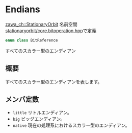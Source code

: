 # Endians

[zawa_ch::StationaryOrbit](../../namespaces/zawa_ch/stationaryorbit.md) 名前空間  
[stationaryorbit/core.bitoperation.hpp](../../headers/stationaryorbit/core.bitoperation.hpp.md)で定義  

```C++
enum class BitReference
```

すべてのスカラー型のエンディアン

## 概要

すべてのスカラー型のエンディアンを表します。

## メンバ定数

- `little` リトルエンディアン。
- `big` ビッグエンディアン。
- `native` 現在の処理系におけるスカラー型のエンディアン。
